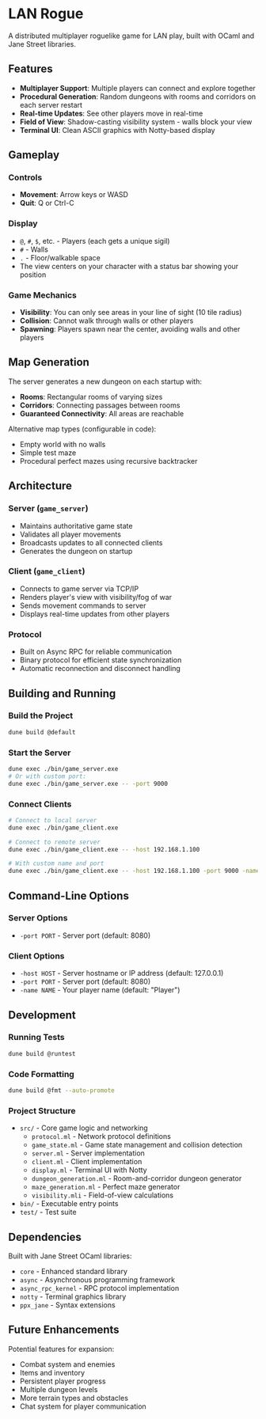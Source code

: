# LAN Rogue

A distributed multiplayer roguelike game for LAN play, built with OCaml and Jane Street libraries.

## Features

- **Multiplayer Support**: Multiple players can connect and explore together
- **Procedural Generation**: Random dungeons with rooms and corridors on each server restart
- **Real-time Updates**: See other players move in real-time
- **Field of View**: Shadow-casting visibility system - walls block your view
- **Terminal UI**: Clean ASCII graphics with Notty-based display

## Gameplay

### Controls
- **Movement**: Arrow keys or WASD
- **Quit**: Q or Ctrl-C

### Display
- `@`, `#`, `$`, etc. - Players (each gets a unique sigil)
- `#` - Walls
- `.` - Floor/walkable space
- The view centers on your character with a status bar showing your position

### Game Mechanics
- **Visibility**: You can only see areas in your line of sight (10 tile radius)
- **Collision**: Cannot walk through walls or other players
- **Spawning**: Players spawn near the center, avoiding walls and other players

## Map Generation

The server generates a new dungeon on each startup with:
- **Rooms**: Rectangular rooms of varying sizes
- **Corridors**: Connecting passages between rooms
- **Guaranteed Connectivity**: All areas are reachable

Alternative map types (configurable in code):
- Empty world with no walls
- Simple test maze
- Procedural perfect mazes using recursive backtracker

## Architecture

### Server (`game_server`)
- Maintains authoritative game state
- Validates all player movements
- Broadcasts updates to all connected clients
- Generates the dungeon on startup

### Client (`game_client`)  
- Connects to game server via TCP/IP
- Renders player's view with visibility/fog of war
- Sends movement commands to server
- Displays real-time updates from other players

### Protocol
- Built on Async RPC for reliable communication
- Binary protocol for efficient state synchronization
- Automatic reconnection and disconnect handling

## Building and Running

### Build the Project
```bash
dune build @default
```

### Start the Server
```bash
dune exec ./bin/game_server.exe
# Or with custom port:
dune exec ./bin/game_server.exe -- -port 9000
```

### Connect Clients
```bash
# Connect to local server
dune exec ./bin/game_client.exe

# Connect to remote server
dune exec ./bin/game_client.exe -- -host 192.168.1.100

# With custom name and port
dune exec ./bin/game_client.exe -- -host 192.168.1.100 -port 9000 -name "Alice"
```

## Command-Line Options

### Server Options
- `-port PORT` - Server port (default: 8080)

### Client Options
- `-host HOST` - Server hostname or IP address (default: 127.0.0.1)
- `-port PORT` - Server port (default: 8080)
- `-name NAME` - Your player name (default: "Player")

## Development

### Running Tests
```bash
dune build @runtest
```

### Code Formatting
```bash
dune build @fmt --auto-promote
```

### Project Structure
- `src/` - Core game logic and networking
  - `protocol.ml` - Network protocol definitions
  - `game_state.ml` - Game state management and collision detection
  - `server.ml` - Server implementation
  - `client.ml` - Client implementation
  - `display.ml` - Terminal UI with Notty
  - `dungeon_generation.ml` - Room-and-corridor dungeon generator
  - `maze_generation.ml` - Perfect maze generator
  - `visibility.mli` - Field-of-view calculations
- `bin/` - Executable entry points
- `test/` - Test suite

## Dependencies

Built with Jane Street OCaml libraries:
- `core` - Enhanced standard library
- `async` - Asynchronous programming framework
- `async_rpc_kernel` - RPC protocol implementation
- `notty` - Terminal graphics library
- `ppx_jane` - Syntax extensions

## Future Enhancements

Potential features for expansion:
- Combat system and enemies
- Items and inventory
- Persistent player progress
- Multiple dungeon levels
- More terrain types and obstacles
- Chat system for player communication